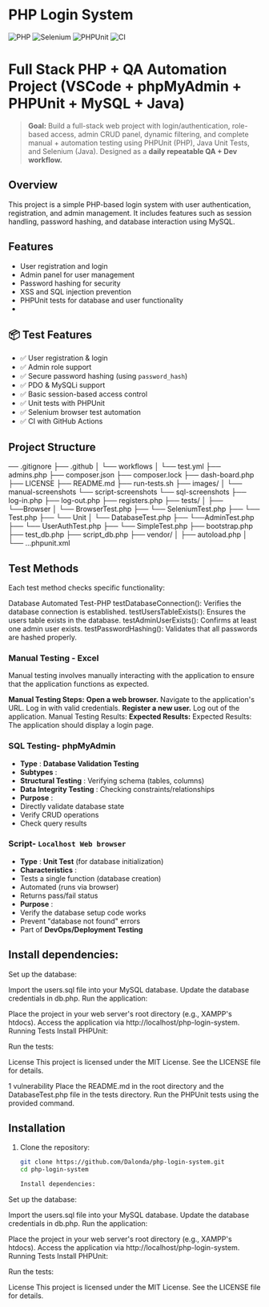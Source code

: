 # PHP Login System

![PHP](https://img.shields.io/badge/PHP-Ready-blue)
![Selenium](https://img.shields.io/badge/Selenium-Integrated-green)
![PHPUnit](https://img.shields.io/badge/PHPUnit-Tested-success)
![CI](https://github.com/your-username/qa-practice-portal/actions/workflows/phpunit.yml/badge.svg)

# Full Stack PHP + QA Automation Project (VSCode + phpMyAdmin + PHPUnit + MySQL  + Java)

> **Goal:** Build a full-stack web project with login/authentication, role-based access, admin CRUD panel, dynamic filtering, and complete manual + automation testing using PHPUnit (PHP), Java Unit Tests, and Selenium (Java). Designed as a **daily repeatable QA + Dev workflow.**

## Overview

This project is a simple PHP-based login system with user authentication, registration, and admin management. It includes features such as session handling, password hashing, and database interaction using MySQL.

## Features

- User registration and login
- Admin panel for user management
- Password hashing for security
- XSS and SQL injection prevention
- PHPUnit tests for database and user functionality
- 

## 📦  Test Features

- ✅ User registration & login
- ✅ Admin role support
- ✅ Secure password hashing (using `password_hash`)
- ✅ PDO & MySQLi support
- ✅ Basic session-based access control
- ✅ Unit tests with PHPUnit
- ✅ Selenium browser test automation
- ✅ CI with GitHub Actions

## Project Structure

── .gitignore 
├── .github
│ └── workflows 
│ └── test.yml 
├── admins.php 
├── composer.json 
├── composer.lock 
├── dash-board.php 
├── LICENSE 
├── README.md 
├── run-tests.sh 
├── images/ │ 
└── manual-screenshots
└── script-screenshots
└── sql-screenshots
├── log-in.php 
├── log-out.php 
├── registers.php 
├── tests/ │ 
├── └──Browser
│ └── BrowserTest.php 
├── └── SeleniumTest.php 
├── └── Test.php 
├── └── Unit
│ └── DatabaseTest.php 
├── └──AdminTest.php 
├── └── UserAuthTest.php 
├── └── SimpleTest.php 
├──  bootstrap.php
├── test_db.php
├── script_db.php
├── vendor/ │
├── autoload.php │ 
└── ...phpunit.xml 

## Test Methods

Each test method checks specific functionality:

Database Automated Test-PHP
testDatabaseConnection(): Verifies the database connection is established.
testUsersTableExists(): Ensures the users table exists in the database.
testAdminUserExists(): Confirms at least one admin user exists.
testPasswordHashing(): Validates that all passwords are hashed properly.

### Manual Testing - Excel

Manual testing involves manually interacting with the application
to ensure that the application functions as expected.

**Manual Testing Steps:**
**Open a web browser.**
Navigate to the application's URL.
Log in with valid credentials.
**Register a new user.**
Log out of the application.
Manual Testing Results:
**Expected Results:**
Expected Results: The application should display a login page.

### **SQL Testing- phpMyAdmin**

* **Type** : **Database Validation Testing**
* **Subtypes** :
* **Structural Testing** : Verifying schema (tables, columns)
* **Data Integrity Testing** : Checking constraints/relationships
* **Purpose** :
* Directly validate database state
* Verify CRUD operations
* Check query results

### **Script- `Localhost Web browser`**

* **Type** : **Unit Test** (for database initialization)
* **Characteristics** :
* Tests a single function (database creation)
* Automated (runs via browser)
* Returns pass/fail status
* **Purpose** :
* Verify the database setup code works
* Prevent "database not found" errors
* Part of **DevOps/Deployment Testing**

## Install dependencies:

Set up the database:

Import the users.sql file into your MySQL database.
Update the database credentials in db.php.
Run the application:

Place the project in your web server's root directory (e.g., XAMPP's htdocs).
Access the application via http://localhost/php-login-system.
Running Tests
Install PHPUnit:

Run the tests:

License
This project is licensed under the MIT License. See the LICENSE file for details.

1 vulnerability
Place the README.md in the root directory and the DatabaseTest.php file in the tests directory. Run the PHPUnit tests using the provided command.

## Installation

1. Clone the repository:
   ```bash
   git clone https://github.com/Dalonda/php-login-system.git
   cd php-login-system

   Install dependencies:

   ```

Set up the database:

Import the users.sql file into your MySQL database.
Update the database credentials in db.php.
Run the application:

Place the project in your web server's root directory (e.g., XAMPP's htdocs).
Access the application via http://localhost/php-login-system.
Running Tests
Install PHPUnit:

Run the tests:

License
This project is licensed under the MIT License. See the LICENSE file for details.
